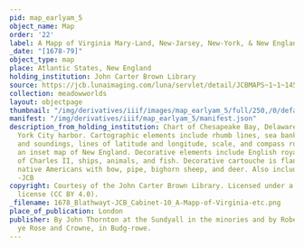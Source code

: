 ```yaml
---
pid: map_earlyam_5
object_name: Map
order: '22'
label: A Mapp of Virginia Mary-Land, New-Jarsey, New-York, & New England
_date: "[1678-79]"
object_type: map
place: Atlantic States, New England
holding_institution: John Carter Brown Library
source: https://jcb.lunaimaging.com/luna/servlet/detail/JCBMAPS~1~1~1458~100890002:A-Mapp-of-Virginia-Mary-Land,-New-J?qvq=q:cabinet%2Bblathwayt%2B10&mi=0&trs=1
collection: meadowworlds
layout: objectpage
thumbnail: "/img/derivatives/iiif/images/map_earlyam_5/full/250,/0/default.jpg"
manifest: "/img/derivatives/iiif/map_earlyam_5/manifest.json"
description_from_holding_institution: Chart of Chesapeake Bay, Delaware Bay, and New
  York City harbor. Cartographic elements include rhumb lines, sea banks or shoals
  and soundings, lines of latitude and longitude, scale, and compass rose. Includes
  an inset map of New England. Decorative elements include English royal coat of arms
  of Charles II, ships, animals, and fish. Decorative cartouche is flanked by two
  native Americans with bow, pipe, bighorn sheep, and deer. Also includes a squirrel.
  -JCB
copyright: Courtesy of the John Carter Brown Library. Licensed under a Creative Commons
  license (CC BY 4.0).
_filename: 1678_Blathwayt-JCB_Cabinet-10_A-Mapp-of-Virginia-etc.png
place_of_publication: London
publisher: By John Thornton at the Sundyall in the minories and by Robert Greene at
  ye Rose and Crowne, in Budg-rowe.
---
```

